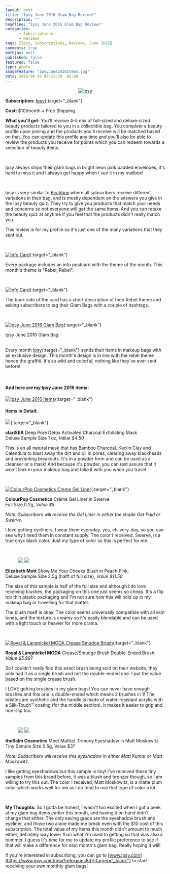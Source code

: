 ```yaml
---
layout: post
title: "Ipsy June 2016 Glam Bag Review!"
description: ""
headline: "Ipsy June 2016 Glam Bag Review!"
categories: 
      - Subscriptions
      - Reviews
tags: [Ipsy, Subscriptions, Reviews, June 2016]
comments: true
mathjax: null
published: false
featured: false
type: photo
imagefeature: "IpsyJune2016Items.jpg"
date: 2016-06-16 09:21:39 -08:00
---
```


<center><a href="https://www.ipsy.com/new?refer=uns8d" target="_blank">
<img src="/images/IpsyJune2016Package.jpg" border="0" style="border:none;max-width:100%;" alt="Ipsy" />
</a></center>

**Subscription:** [Ipsy](https://www.ipsy.com/new?refer=uns8d){:target="_blank"}

**Cost:** $10/month + Free Shipping.

**What you'll get:** You'll receive 4-5 mix of full-sized and deluxe-sized beauty products tailored to you in a collectible bag. You complete a beauty profile upon joining and the products you'll receive will be matched based on that. You can update this profile any time and you'll also be able to review the products you receive for points which you can redeem towards a selection of beauty items.

<br>

Ipsy always ships their glam bags in bright neon pink padded envelopes, it's hard to miss it and I always get happy when I see it in my mailbox!

<br>

Ipsy is very similar to <a href="https://www.birchbox.com/invite/whatsupmailbox" target="_blank">Birchbox</a> where all subscribers receive different variations in their bag, and is mostly dependent on the answers you give in the Ipsy beauty quiz. They try to give you products that match your needs and concerns so not everyone will get the same items. And you can retake the beauty quiz at anytime if you feel that the products didn't really match you.

This review is for my profile so it's just one of the many variations that they sent out.

<br>

[![Info Card](http://whatsupmailbox.com/images/IpsyJune2016Info.jpg)](https://www.ipsy.com/new?refer=uns8d){:target="_blank"}

Every package includes an info postcard with the theme of the month. This month's theme is "Rebel, Rebel".

<br>

[![Info Card](http://whatsupmailbox.com/images/IpsyJune2016Info2.jpg)](https://www.ipsy.com/new?refer=uns8d){:target="_blank"}

The back side of the card has a short description of their Rebel theme and asking subscribers to tag their Glam Bags with a couple of hashtags.

<br>

[![Ipsy June 2016 Glam Bag](http://whatsupmailbox.com/images/IpsyJune2016GlamBag.jpg)](https://www.ipsy.com/new?refer=uns8d){:target="_blank"}
<figcaption>Ipsy June 2016 Glam Bag</figcaption>

<br>

Every month [Ipsy](https://www.ipsy.com/new?refer=uns8d){:target="_blank"} sends their items in makeup bags with an exclusive design. This month's design is in line with the rebel theme hence the graffiti. It's so wild and colorful, nothing like they've ever sent before!

<br>

<H4>And here are my Ipsy June 2016 items:</H4>

[![Ipsy June 2016 Items](http://whatsupmailbox.com/images/IpsyJune2016Items.jpg)](https://www.ipsy.com/new?refer=uns8d){:target="_blank"}

<H4>Items in Detail:</H4>

[![](http://whatsupmailbox.com/images/IpsyJune2016ClariSEADeepPoreDetoxActivatedCharcoalExfoliatingMask.jpg)](https://www.ipsy.com/new?refer=uns8d){:target="_blank"}

**clariSEA** Deep Pore Detox Activated Charcoal Exfoliating Mask  
Deluxe Sample Size 1 oz, *Value $4.50*

This is an all natural mask that has Bamboo Charcoal, Kaolin Clay and Calendula to blast away the dirt and oil in pores, clearing away blackheads and preventing breakouts. It's in a powder form and can be used as a cleanser or a mask! And because it's powder, you can rest assure that it won't leak in your makeup bag and take it with you when you travel.

<br>

[![ColourPop Cosmetics Creme Gel Liner](http://whatsupmailbox.com/images/IpsyJune2016ColourPopCosmeticsGelEyeLiner.jpg)](https://www.ipsy.com/new?refer=uns8d){:target="_blank"}

**ColourPop Cosmetics** Crème Gel Liner in Swerve  
Full Size 0.2g, *Value $5*

*Note: Subscribers will receive the Gel Liner in either the shade Get Paid or Swerve.*

I love getting eyeliners. I wear them everyday, yes, eh-very-day, so you can see why I need them in constant supply. The color I received, Swerve, is a true onyx black color. Just my type of color so this is perfect for me.

<br>

<figure class="half">
      <img src='/images/IpsyJune2016ElizabethMottBlush.jpg'>
      <img src='/images/IpsyJune2016ElizabethMottBlush2.jpg'>
</figure>

**Elizabeth Mott** Show Me Your Cheeks Blush in Peach Pink.  
Deluxe Sample Size 2.5g (halff of full size), *Value $11.50*

The size of this sample is half of the full size and although I do love receiving blushes, the packaging on this one just seems so cheap. It's a flip top thin plastic packaging and I'm not sure how this will hold up in my makeup bag or travelling for that matter.

The blush itself is okay. The color seems universally compatible with all skin tones, and the texture is creamy so it's easily blendable and can be used with a light touch or heavier for more drama.

<br>

[![Royal & Langnickel MODA Crease Smudge Brush](http://whatsupmailbox.com/images/IpsyJune2016RoyalLangnickelMODACreaseSmudgeBrush.jpg)](https://www.ipsy.com/new?refer=uns8d){:target="_blank"}

**Royal & Langnickel MODA** Crease/Smudge Brush
Double-Ended Brush, *Value $5.99?*

So I couldn't really find this exact brush being sold on their website, they only had it as a single brush and not the double-ended one. I put the value based on the single crease brush.

I LOVE getting brushes in my glam bags! You can never have enough brushes and this one is double-ended which means 2 brushes in 1! The bristles are synthetic and the handle is made of water-resistant acrylic with a Silk-Touch™ coating (for the middle section). It makes it easier to grip and non-slip too.

<br>

<figure class="half">
      <img src='/images/IpsyJune2016theBalmCosmeticsMeetMatteTrimonyEyeshadow.jpg'>
      <img src='/images/IpsyJune2016theBalmCosmeticsMeetMatteTrimonyEyeshadow2.jpg'>
</figure>

**theBalm Cosmetics** Meet Matt(e) Trimony Eyeshadow in Matt Moskowitz  
Tiny Sample Size 0.5g, Value $3?

*Note: Subscribers will receive this eyeshadow in either Matt Kumar or Matt Moskowitz.*

I like getting eyeshadows but this sample is tiny! I've received these tiny samples from this brand before, it was a blush and bronzer though, so I am willing to try this out. The color I received, Matt Moskowitz, is a matte plum color which works well for me as I do tend to use that type of color a lot.

<br>

<i class="icon-exclamation-sign"></i><b> My Thoughts:</b> So I gotta be honest, I wasn't too excited when I got a peek at my glam bag items earlier this month, and having it on hand didn't change that either. The only saving grace are the eyeshadow brush and eyeliner, and those two alone made me break even with the $10 cost of this subscription. The total value of my items this month didn't amount to much either, definitely way lower than what I'm used to getting so that was also a bummer. I guess it's time for me to update my profile preference to see if that will make a difference for next month's glam bag. Really hoping it will!

If you're interested in subscribing, you can go to [www.ipsy.com](https://www.ipsy.com/new?refer=uns8d){:target="_blank"} to start receiving your own monthly glam bags!

<br>
